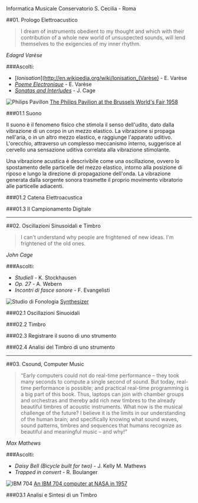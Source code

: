 Informatica Musicale Conservatorio S. Cecilia - Roma

##01. Prologo Elettroacustico

> I dream of instruments obedient to my thought and which with their contribution of a whole new world of unsuspected sounds, will lend themselves to the exigencies of my inner rhythm.

*Edagrd Varèse*

###Ascolti:
- [*Ionisation*](http://en.wikipedia.org/wiki/Ionisation_(Varèse) - E. Varèse
- [*Poeme Electronique*](http://en.wikipedia.org/wiki/Poème_électronique) - E. Varèse
- [*Sonatas and Interludes*](http://en.wikipedia.org/wiki/Sonatas_and_interludes) - J. Cage
 
![Philips Pavillon](http://upload.wikimedia.org/wikipedia/commons/e/e7/Expo58_building_Philips.jpg)
[The Philips Pavilion at the Brussels World's Fair 1958](http://en.wikipedia.org/wiki/Philips_Pavilion)
 
###01.1 Suono

Il suono è il fenomeno fisico che stimola il senso dell'udito, dato dalla vibrazione di un corpo in un mezzo elastico. La vibrazione si propaga nell'aria, o in un altro mezzo elastico, e raggiunge l'apparato uditivo. L'orecchio, attraverso un complesso meccanismo interno, suggerisce al cervello una sensazione uditiva correlata alla vibrazione stimolante.

Una vibrazione acustica è descrivibile come una oscillazione, ovvero lo spostamento delle particelle del mezzo elastico, intorno alla posizione di riposo e lungo la direzione di propagazione dell'onda. La vibrazione generata dalla sorgente sonora trasmette il proprio movimento vibratorio alle particelle adiacenti.

<!-- Le particelle a loro volta, iniziando ad oscillare, trasmettono il movimento alle altre particelle vicine e queste a loro volta ad altre ancora, provocando una variazione locale della pressione; in questo modo, un semplice movimento vibratorio si propaga meccanicamente originando un'onda sonora (o onda acustica), che è pertanto onda longitudinale. Si ha un'onda longitudinale quando le particelle del mezzo in cui si propaga l'onda, oscillano lungo la direzione di propagazione. Le onde meccaniche longitudinali sono anche denominate onde di pressione. Il suono è un'onda che gode delle seguenti proprietà: riflessione, rifrazione e diffrazione, ma non della polarizzazione (a differenza della luce che è un'onda elettromagnetica, ovvero un'onda ha come la frequenza -->

###01.2 Catena Elettroacustica

###01.3 Il Campionamento Digitale
 
----

##02. Oscillazioni Sinusoidali e Timbro

> I can't understand why people are frightened of new ideas. I'm frightened of the old ones.

*John Cage*

###Ascolti:
- *StudieII* - K. Stockhausen
- *Op. 27* - A. Webern
- *Incontri di fasce sonore* - F. Evangelisti

![Studio di Fonologia](http://upload.wikimedia.org/wikipedia/commons/thumb/c/c0/Studio_di_fonologia_del_1955_della_sede_Rai_di_Milano_-_Museo_degli_strumenti_musicali_del_castello_sforzesco_-_Milano.JPG/1920px-Studio_di_fonologia_del_1955_della_sede_Rai_di_Milano_-_Museo_degli_strumenti_musicali_del_castello_sforzesco_-_Milano.JPG)
[Synthesizer](http://en.wikipedia.org/wiki/Studio_di_fonologia_musicale_di_Radio_Milano)

###02.1 Oscillazioni Sinuoidali

###02.2 Timbro

###02.3 Registrare il suono di uno strumento

###02.4 Analisi del Timbro di uno strumento



---- 

##03. Csound, Computer Music

> “Early computers could not do real-time performance – they took many seconds to compute a single second of sound. But today, real-time performance is possible; and practical real-time programming is a big part of this book. Thus, laptops can join with chamber groups and orchestras and thereby add rich new timbres to the already beautiful timbres of acoustic instruments.
What now is the musical challenge of the future? I believe it is the limits in our understanding of the human brain; and specifically knowing what sound waves, sound patterns, timbres and sequences that humans recognize as beautiful and meaningful music – and why!”

*Max Mathews*

###Ascolti:
- *Daisy Bell (Bicycle built for two)* - J. Kelly M. Mathews
- *Trapped in convert* - R. Boulanger

![IBM 704](http://upload.wikimedia.org/wikipedia/commons/thumb/2/20/IBM_Electronic_Data_Processing_Machine_-_GPN-2000-001881.jpg/1920px-IBM_Electronic_Data_Processing_Machine_-_GPN-2000-001881.jpg)
[An IBM 704 computer at NASA in 1957](http://en.wikipedia.org/wiki/IBM_704)

###03.1 Analisi e Sintesi di un Timbro




